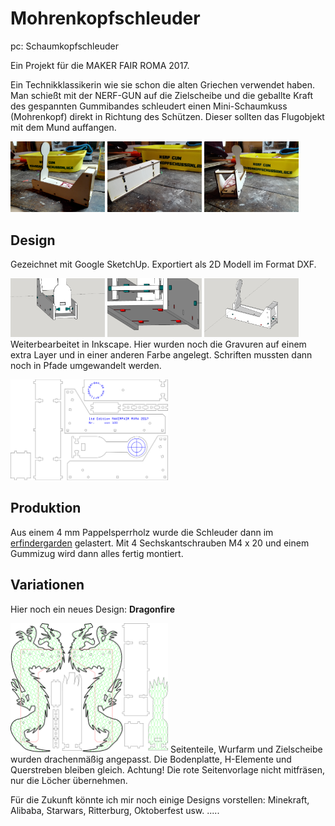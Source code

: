 # Mohrenkopfschleuder 
pc: Schaumkopfschleuder

Ein Projekt für die MAKER FAIR ROMA 2017.

Ein Technikklassikerin wie sie schon die alten Griechen verwendet haben. Man schießt mit der NERF-GUN auf die Zielscheibe und die geballte Kraft des gespannten Gummibandes schleudert einen Mini-Schaumkuss (Mohrenkopf) direkt in Richtung des Schützen. Dieser sollten das Flugobjekt mit dem Mund auffangen.


<img src="IMG/IMG_20171124_190447.jpg" width = "30%" /> <img src="IMG/IMG_20171124_190506.jpg" width = "30%" /> <img src="IMG/IMG_20171124_190457.jpg" width = "30%" />

## Design ##

Gezeichnet mit Google SketchUp. Exportiert als 2D Modell im Format DXF.

<img src="IMG/Mohrnkopfschleuder_v_4_bild_3.jpg" width = "30%" /> <img src="IMG/Mohrnkopfschleuder_v_4_bild_2.jpg" width = "30%" /> <img src="IMG/Mohrnkopfschleuder_v_4_bild_1.jpg" width = "30%" />
Weiterbearbeitet in Inkscape. Hier wurden noch die Gravuren auf einem extra Layer und in einer anderen Farbe angelegt. Schriften mussten dann noch in Pfade umgewandelt werden.

<img src="2D/Mohrnkopfschleuder_v_4.svg" width = "50%" aligne ="left" />




## Produktion ##

Aus einem 4 mm Pappelsperrholz wurde die Schleuder dann im [erfindergarden](http://www.erfindergarden.de) gelastert. Mit 4 Sechskantschrauben M4 x 20 und einem Gummizug wird dann alles fertig montiert.

## Variationen ##

Hier noch ein neues Design: **Dragonfire**
 
<img src="2D/dragonfire.svg" width = "50%" aligene = "left"/>
Seitenteile, Wurfarm und Zielscheibe wurden drachenmäßig angepasst. Die Bodenplatte, H-Elemente und Querstreben bleiben gleich. Achtung! Die rote Seitenvorlage nicht mitfräsen, nur die Löcher übernehmen.

Für die Zukunft könnte ich mir noch einige Designs vorstellen:
Minekraft, Alibaba, Starwars, Ritterburg, Oktoberfest usw. .....